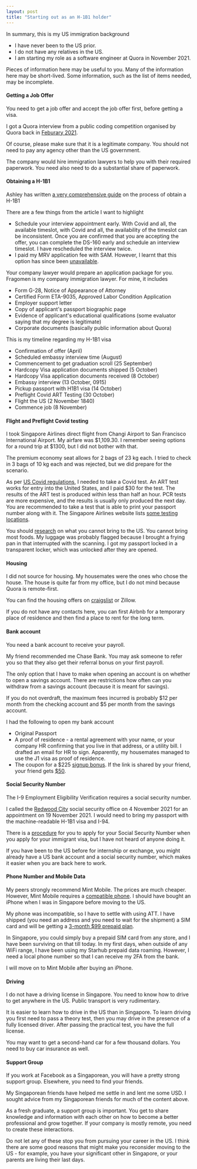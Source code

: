 ```yaml
---
layout: post
title: "Starting out as an H-1B1 holder"
---
```


In summary, this is my US immigration background

- I have never been to the US prior.
- I do not have any relatives in the US.
- I am starting my role as a software engineer at Quora in November 2021.

Pieces of information here may be useful to you. Many of the information here may be short-lived. Some information, such as the list of items needed, may be incomplete.



#### Getting a Job Offer

You need to get a job offer and accept the job offer first, before getting a visa.

I got a Quora interview from a public coding competition organised by Quora back in [Feburary 2021](https://challenge.quora.com/).

Of course, please make sure that it is a legitimate company. You should not need to pay any agency other than the US government.

The company would hire immigration lawyers to help you with their required paperwork. You need also need to do a substantial share of paperwork.




#### Obtaining a H-1B1

Ashley has written [a very comprehensive guide](https://ashleylim.medium.com/navigating-the-h1b1-visa-process-4c8e459c4b96) on the process of obtain a H-1B1

There are a few things from the article I want to highlight
- Schedule your interview appointment early. With Covid and all, the available timeslot, with Covid and all, the availability of the timeslot can be inconsistent. Once you are confirmed that you are accepting the offer, you can complete the DS-160 early and schedule an interview timeslot. I have rescheduled the interview twice.
- I paid my MRV application fee with SAM. However, I learnt that this option has since been [unavailable](https://www.ustraveldocs.com/sg/sg-niv-paymentinfo.asp).



Your company lawyer would prepare an application package for you. Fragomen is my company immigration lawyer. For mine, it includes

- Form G-28, Notice of Appearance of Attorney
- Certified Form ETA-9035, Approved Labor Condition Application
- Employer support letter
- Copy of applicant's passport biographic page
- Evidence of applicant's educational qualifications (some evaluator saying that my degree is legitimate)
- Corporate documents (basically public information about Quora)



This is my timeline regarding my H-1B1 visa

- Confirmation of offer (April)
- Scheduled embassy interview time (August)
- Commencement to get graduation scroll (25 September)
- Hardcopy Visa application documents shipped (5 October)
- Hardcopy Visa application documents received (8 October)
- Embassy interview (13 October, 0915) 
- Pickup passport with H1B1 visa (14 October)
- Preflight Covid ART Testing (30 October)
- Flight the US (2 November 1840)
- Commence job (8 November)



#### Flight and Preflight Covid testing

I took Singapore Airlines direct flight from Changi Airport to San Francisco International Airport. My airfare was \$1,109.30. I remember seeing options for a round trip at \$1300, but I did not bother with that.

The premium economy seat allows for 2 bags of 23 kg each. I tried to check in 3 bags of 10 kg each and was rejected, but we did prepare for the scenario. 

As per [US Covid regulations](https://www.cdc.gov/coronavirus/2019-ncov/travelers/testing-international-air-travelers.html), I needed to take a Covid test. An ART test works for entry into the United States, and I paid $30 for the test. The results of the ART test is produced within less than half an hour. PCR tests are more expensive, and the results is usually only produced the next day. You are recommended to take a test that is able to print your passport number along with it. The Singapore Airlines website lists [some testing locations](https://www.singaporeair.com/en_UK/sg/travel-info/pdt-pcr-locations/).

You should [research](https://www.cbp.gov/travel/us-citizens/know-before-you-go/prohibited-and-restricted-items) on what you cannot bring to the US. You cannot bring most foods. My luggage was probably flagged because I brought a frying pan in that interrupted with the scanning. I got my passport locked in a transparent locker, which was unlocked after they are opened. 



#### Housing

I did not source for housing. My housemates were the ones who chose the house. The house is quite far from my office, but I do not mind because Quora is remote-first.

You can find the housing offers on [craigslist](https://sfbay.craigslist.org/) or Zillow.

If you do not have any contacts here, you can first Airbnb for a temporary place of residence and then find a place to rent for the long term.




#### Bank account

You need a bank account to receive your payroll.

My friend recommended me Chase Bank. You may ask someone to refer you so that they also get their referral bonus on your first payroll.

The only option that I have to make when opening an account is on whether to open a savings account. There are restrictions how often can you withdraw from a savings account (because it is meant for savings).

If you do not overdraft, the maximum fees incurred is probably \$12 per month from the checking account and \$5 per month from the savings account.

I had the following to open my bank account

- Original Passport
- A proof of residence - a rental agreement with your name, or your company HR confirming that you live in that address, or a utility bill. I drafted an email for HR to sign. Apparently, my housemates managed to use the J1 visa as proof of residence.
- The coupon for a \$225 [signup bonus](https://accounts.chase.com/raf/landing). If the link is shared by your friend, your friend gets [\$50](https://accounts.chase.com/raf/landing).



#### Social Security Number

The I-9 Employment Eligibility Verification requires a social security number.

I called the [Redwood City](https://ssofficelocation.com/offices/california/redwood-city/redwood-city-social-security-office-94063/) social security office on 4 November 2021 for an appointment on 19 November 2021. I would need to bring my passport with the machine-readable H-1B1 visa and I-94.

There is a [procedure](https://www.ssa.gov/ssnvisa/) for you to apply for your Social Security Number when you apply for your immigrant visa, but I have not heard of anyone doing it. 

If you have been to the US before for internship or exchange, you might already have a US bank account and a social security number, which makes it easier when you are back here to work.



#### Phone Number and Mobile Data

My peers strongly recommend Mint Mobile. The prices are much cheaper. However, Mint Mobile requires a [compatible phone](https://www.mintmobile.com/byop/). I should have bought an iPhone when I was in Singapore before moving to the US.

My phone was incompatible, so I have to settle with using ATT. I have shipped (you need an address and you need to wait for the shipment) a SIM card and will be getting a [3-month $99 prepaid plan](https://www.att.com/support/article/wireless/KM1391956/).

In Singapore, you could simply buy a prepaid SIM card from any store, and I have been surviving on that till today. In my first days, when outside of any WiFi range, I have been using my Starhub prepaid data roaming. However, I need a local phone number so that I can receive my 2FA from the bank.

I will move on to Mint Mobile after buying an iPhone.



#### Driving

I do not have a driving license in Singapore. You need to know how to drive to get anywhere in the US. Public transport is very rudimentary.

It is easier to learn how to drive in the US than in Singapore. To learn driving you first need to pass a theory test, then you may drive in the presence of a fully licensed driver. After passing the practical test, you have the full license.

You may want to get a second-hand car for a few thousand dollars. You need to buy car insurance as well.



#### Support Group

If you work at Facebook as a Singaporean, you will have a pretty strong support group. Elsewhere, you need to find your friends.

My Singaporean friends have helped me settle in and lent me some USD. I sought advice from my Singaporean friends for much of the content above.

As a fresh graduate, a support group is important. You get to share knowledge and information with each other on how to become a better professional and grow together. If your company is mostly remote, you need to create these interactions.

Do not let any of these stop you from pursuing your career in the US. I think there are some good reasons that might make you reconsider moving to the US - for example, you have your significant other in Singapore, or your parents are living their last days.